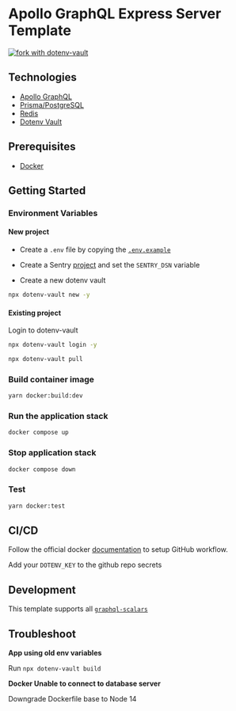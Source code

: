 # Apollo GraphQL Express Server Template

[![fork with dotenv-vault](https://badge.dotenv.org/fork.svg?r=1)](https://vault.dotenv.org/project/vlt_8bdf75ce450eade46ab48df564cb8e608e2a841958474f622d78e94340fc85a1/example)

## Technologies

- [Apollo GraphQL](https://www.apollographql.com/docs/)
- [Prisma/PostgreSQL](https://www.prisma.io/)
- [Redis](https://www.npmjs.com/package/ioredis)
- [Dotenv Vault](https://github.com/dotenv-org/dotenv-vault)

## Prerequisites

- [Docker](https://docs.docker.com/)

## Getting Started

### Environment Variables

#### New project

- Create a `.env` file by copying the [`.env.example`](https://vault.dotenv.org/project/vlt_8bdf75ce450eade46ab48df564cb8e608e2a841958474f622d78e94340fc85a1/example)

- Create a Sentry [project](https://sentry.io/) and set the `SENTRY_DSN` variable

- Create a new dotenv vault

```sh
npx dotenv-vault new -y
```

#### Existing project

Login to dotenv-vault

```sh
npx dotenv-vault login -y
```

```sh
npx dotenv-vault pull
```

### Build container image

```sh
yarn docker:build:dev
```

### Run the application stack

```sh
docker compose up
```

### Stop application stack

```sh
docker compose down
```

### Test

```sh
yarn docker:test
```

## CI/CD

Follow the official docker [documentation](https://docs.docker.com/language/nodejs/configure-ci-cd/#step-one-create-the-repository) to setup GitHub workflow.

Add your `DOTENV_KEY` to the github repo secrets

## Development

This template supports all [`graphql-scalars`](https://the-guild.dev/graphql/scalars/docs/quick-start)

## Troubleshoot

**App using old env variables**

Run `npx dotenv-vault build`

**Docker Unable to connect to database server**

Downgrade Dockerfile base to Node 14
